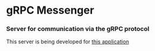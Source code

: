 # gRPC Messenger

### Server for communication via the gRPC protocol

This server is being developed for [this application](https://github.com/pocket-red-fox/gRPC-Messenger)
